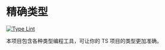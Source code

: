 # 精确类型

[![Type Lint](https://github.com/accurtype/accurtype/actions/workflows/lint.yaml/badge.svg)](https://github.com/accurtype/accurtype/actions/workflows/lint.yaml)

本项目包含各种类型编程工具，可让你的 TS 项目的类型更加准确。
